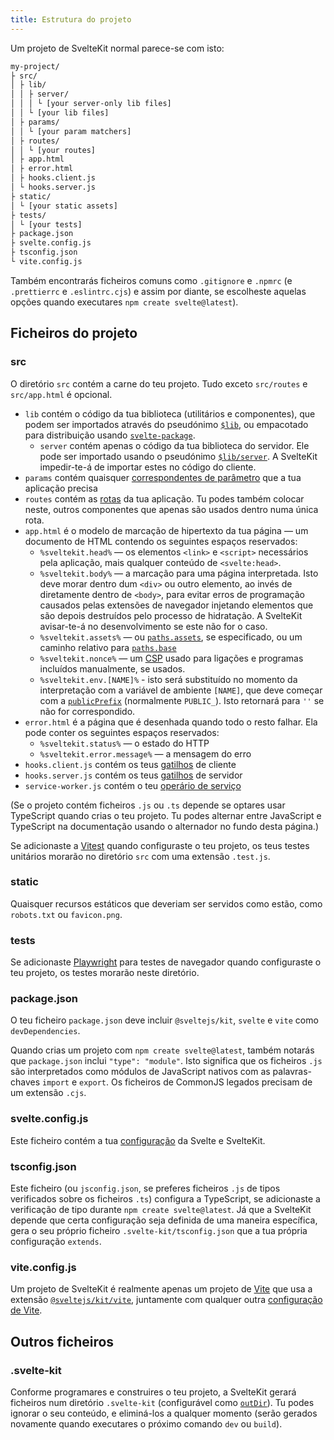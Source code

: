 ```yaml
---
title: Estrutura do projeto
---
```


Um projeto de SvelteKit normal parece-se com isto:

```bash
my-project/
├ src/
│ ├ lib/
│ │ ├ server/
│ │ │ └ [your server-only lib files]
│ │ └ [your lib files]
│ ├ params/
│ │ └ [your param matchers]
│ ├ routes/
│ │ └ [your routes]
│ ├ app.html
│ ├ error.html
│ ├ hooks.client.js
│ └ hooks.server.js
├ static/
│ └ [your static assets]
├ tests/
│ └ [your tests]
├ package.json
├ svelte.config.js
├ tsconfig.json
└ vite.config.js
```

Também encontrarás ficheiros comuns como `.gitignore` e `.npmrc` (e `.prettierrc` e `.eslintrc.cjs`) e assim por diante, se escolheste aquelas opções quando executares `npm create svelte@latest`).

## Ficheiros do projeto <span id="project-files-vite-config-js"></span>

### src

O diretório `src` contém a carne do teu projeto. Tudo exceto `src/routes` e `src/app.html` é opcional.

- `lib` contém o código da tua biblioteca (utilitários e componentes), que podem ser importados através do pseudónimo [`$lib`](modules#$lib), ou empacotado para distribuição usando [`svelte-package`](packaging).
	- `server` contém apenas o código da tua biblioteca do servidor. Ele pode ser importado usando o pseudónimo [`$lib/server`](server-only-modules). A SvelteKit impedir-te-á de importar estes no código do cliente.
- `params` contém quaisquer [correspondentes de parâmetro](advanced-routing#matching) que a tua aplicação precisa
- `routes` contém as [rotas](routing) da tua aplicação. Tu podes também colocar neste, outros componentes que apenas são usados dentro numa única rota.
- `app.html` é o modelo de marcação de hipertexto da tua página — um documento de HTML contendo os seguintes espaços reservados:
	- `%sveltekit.head%` — os elementos `<link>` e `<script>` necessários pela aplicação, mais qualquer conteúdo de `<svelte:head>`.
	- `%sveltekit.body%` — a marcação para uma página interpretada. Isto deve morar dentro dum `<div>` ou outro elemento, ao invés de diretamente dentro de `<body>`, para evitar erros de programação causados pelas extensões de navegador injetando elementos que são depois destruídos pelo processo de hidratação. A SvelteKit avisar-te-á no desenvolvimento se este não for o caso.
	- `%sveltekit.assets%` — ou [`paths.assets`](configuration#paths), se especificado, ou um caminho relativo para [`paths.base`](configuration#paths)
	- `%sveltekit.nonce%` — um [CSP](configuration#csp) usado para ligações e programas incluídos manualmente, se usados.
	- `%sveltekit.env.[NAME]%` - isto será substituído no momento da interpretação com a variável de ambiente `[NAME]`, que deve começar com a [`publicPrefix`](configuration#env) (normalmente `PUBLIC_`). Isto retornará para `''` se não for correspondido.
- `error.html` é a página que é desenhada quando todo o resto falhar. Ela pode conter os seguintes espaços reservados:
	- `%sveltekit.status%` — o estado do HTTP
  - `%sveltekit.error.message%` — a mensagem do erro
- `hooks.client.js` contém os teus [gatilhos](/docs/hooks) de cliente
- `hooks.server.js` contém os teus [gatilhos](/docs/hooks) de servidor
- `service-worker.js` contém o teu [operário de serviço](/docs/service-workers)

(Se o projeto contém ficheiros `.js` ou `.ts` depende se optares usar TypeScript quando crias o teu projeto. Tu podes alternar entre JavaScript e TypeScript na documentação usando o alternador no fundo desta página.)

Se adicionaste a [Vitest](https://vitest.dev) quando configuraste o teu projeto, os teus testes unitários morarão no diretório `src` com uma extensão `.test.js`.

### static

Quaisquer recursos estáticos que deveriam ser servidos como estão, como `robots.txt` ou `favicon.png`.

### tests

Se adicionaste [Playwright](https://playwright.dev/) para testes de navegador quando configuraste o teu projeto, os testes morarão neste diretório.

### package.json

O teu ficheiro `package.json` deve incluir `@sveltejs/kit`, `svelte` e `vite` como `devDependencies`.

Quando crias um projeto com `npm create svelte@latest`, também notarás que `package.json` inclui `"type": "module"`. Isto significa que os ficheiros `.js` são interpretados como módulos de JavaScript nativos com as palavras-chaves `import` e `export`. Os ficheiros de CommonJS legados precisam de um extensão `.cjs`.

### svelte.config.js

Este ficheiro contém a tua [configuração](configuration) da Svelte e SvelteKit.

### tsconfig.json

Este ficheiro (ou `jsconfig.json`, se preferes ficheiros `.js` de tipos verificados sobre os ficheiros `.ts`) configura a TypeScript, se adicionaste a verificação de tipo durante `npm create svelte@latest`. Já que a SvelteKit depende que certa configuração seja definida de uma maneira específica, gera o seu próprio ficheiro `.svelte-kit/tsconfig.json` que a tua própria configuração `extends`.

### vite.config.js

Um projeto de SvelteKit é realmente apenas um projeto de [Vite](https://pt.vitejs.dev) que usa a extensão [`@sveltejs/kit/vite`](modules#sveltejs-kit-vite), juntamente com qualquer outra [configuração de Vite](https://pt.vitejs.dev/config/).

## Outros ficheiros

### .svelte-kit

Conforme programares e construires o teu projeto, a SvelteKit gerará ficheiros num diretório `.svelte-kit` (configurável como [`outDir`](configuration#outdir)). Tu podes ignorar o seu conteúdo, e eliminá-los a qualquer momento (serão gerados novamente quando executares o próximo comando `dev` ou `build`).
